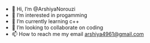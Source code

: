 - 👋 Hi, I’m @ArshiyaNorouzi
- 👀 I’m interested in progamming 
- 🌱 I’m currently learning c++
- 💞️ I’m looking to collaborate on coding
- 📫 How to reach me my email arshiya4961@gmail.com 

<!---
ArshiyaNorouzi/ArshiyaNorouzi is a ✨ special ✨ repository because its `README.md` (this file) appears on your GitHub profile.
You can click the Preview link to take a look at your changes.
--->
